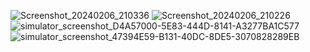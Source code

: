 ![Screenshot_20240206_210336](https://github.com/Elmahdaoui59/NotesAppKMM/assets/107696788/436b5ca0-c5e3-4155-a0c7-73307cd16c63)
![Screenshot_20240206_210226](https://github.com/Elmahdaoui59/NotesAppKMM/assets/107696788/2263721e-33a4-4c70-bc9f-7df0f18135c3)
![simulator_screenshot_D4A57000-5E83-444D-8141-A3277BA1C577](https://github.com/Elmahdaoui59/NotesAppKMM/assets/107696788/fe3b5969-8dbb-4628-b428-52a6aff91dfb)
![simulator_screenshot_47394E59-B131-40DC-8DE5-3070828289EB](https://github.com/Elmahdaoui59/NotesAppKMM/assets/107696788/45477281-9be9-4d17-8c0c-bc13867219a5)
